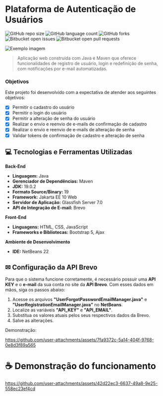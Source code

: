 # Plataforma de Autenticação de Usuários

![GitHub repo size](https://img.shields.io/github/repo-size/isaquesv/user-auth-platform?style=for-the-badge)
![GitHub language count](https://img.shields.io/github/languages/count/isaquesv/user-auth-platform?style=for-the-badge)
![GitHub forks](https://img.shields.io/github/forks/isaquesv/user-auth-platform?style=for-the-badge)
![Bitbucket open issues](https://img.shields.io/bitbucket/issues/isaquesv/user-auth-platform?style=for-the-badge)
![Bitbucket open pull requests](https://img.shields.io/bitbucket/pr-raw/isaquesv/user-auth-platform?style=for-the-badge)

<img src="https://github.com/user-attachments/assets/f67aee99-3414-4fef-85e6-6a7051c5db7d" alt="Exemplo imagem">

> Aplicação web construída com Java e Maven que oferece funcionalidades de registro de usuário, login e redefinição de senha, com notificações por e-mail automatizadas.

### Objetivos

Este projeto foi desenvolvido com a expectativa de atender aos seguintes objetivos:

- [x] Permitir o cadastro do usuário
- [x] Permitir o login do usuário
- [x] Permitir a alteração de senha do usuário
- [x] Realizar o envio e reenvio de e-mails de confirmação de cadastro
- [x] Realizar o envio e reenvio de e-mails de alteração de senha
- [x] Validar tokens de confirmação de cadastro e alteração de senha

## 💻 Tecnologias e Ferramentas Utilizadas

<b>Back-End</b>
- <b>Linguagem:</b> Java
- <b>Gerenciador de Dependências:</b> Maven
- <b>JDK:</b> 19.0.2
- <b>Formato Source/Binary:</b> 19
- <b>Framework:</b> Jakarta EE 10 Web
- <b>Servidor de Aplicação:</b> Glassfish Server 7.0
- <b>API de Integração de E-mail:</b> Brevo

<b>Front-End</b>
- <b>Linguagens:</b> HTML, CSS, JavaScript
- <b>Frameworks e Bibliotecas:</b> Bootstrap 5, Ajax

<b>Ambiente de Desenvolvimento</b>
- <b>IDE:</b> NetBeans 22

## ✉ Configuração da API Brevo

Para que o sistema funcione corretamente, é necessário possuir uma <b>API KEY</b> e o <b>e-mail</b> da sua conta no site da <b>API Brevo</b>.
Com esses dados em mãos, siga os passos abaixo:

1. Acesse os arquivos <b>"UserForgotPasswordEmailManager.java"</b> e <b>"UserRegistrationEmailManager.java"</b> no <b>NetBeans</b>.
2. Localize as variáveis <b>"API_KEY"</b> e <b>"API_EMAIL"</b>.
3. Substitua os valores atuais pelos seus respectivos dados da Brevo.
4. Salve as alterações.

Demonstração:

https://github.com/user-attachments/assets/7fa9372c-5a14-404f-9768-0e8d3f89a565

# ☕ Demonstração do funcionamento

https://github.com/user-attachments/assets/42d22ec3-6637-49a8-9e25-558ec23ef4cd
